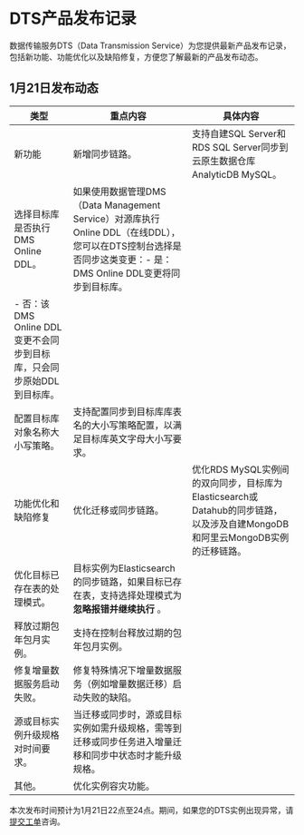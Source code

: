 # DTS产品发布记录

数据传输服务DTS（Data Transmission Service）为您提供最新产品发布记录，包括新功能、功能优化以及缺陷修复，方便您了解最新的产品发布动态。

## 1月21日发布动态

|类型|重点内容|具体内容|
|--|----|----|
|新功能|新增同步链路。|支持自建SQL Server和RDS SQL Server同步到云原生数据仓库AnalyticDB MySQL。|
|选择目标库是否执行DMS Online DDL。|如果使用数据管理DMS（Data Management Service）对源库执行Online DDL（在线DDL），您可以在DTS控制台选择是否同步这类变更：-   是：DMS Online DDL变更将同步到目标库。
-   否：该DMS Online DDL变更不会同步到目标库，只会同步原始DDL到目标库。 |
|配置目标库对象名称大小写策略。|支持配置同步到目标库库表名的大小写策略配置，以满足目标库英文字母大小写要求。|
|功能优化和缺陷修复|优化迁移或同步链路。|优化RDS MySQL实例间的双向同步，目标库为Elasticsearch或Datahub的同步链路，以及涉及自建MongoDB和阿里云MongoDB实例的迁移链路。|
|优化目标已存在表的处理模式。|目标实例为Elasticsearch的同步链路，如果目标已存在表，支持选择处理模式为**忽略报错并继续执行** 。|
|释放过期包年包月实例。|支持在控制台释放过期的包年包月实例。|
|修复增量数据服务启动失败。|修复特殊情况下增量数据服务（例如增量数据迁移）启动失败的缺陷。|
|源或目标实例升级规格对时间要求。|当迁移或同步时，源或目标实例如需升级规格，需等到迁移或同步任务进入增量迁移和同步中状态时才能升级规格。|
|其他。|优化实例容灾功能。|

本次发布时间预计为1月21日22点至24点。期间，如果您的DTS实例出现异常，请[提交工单](https://selfservice.console.aliyun.com/ticket/category/redis/today)咨询。

